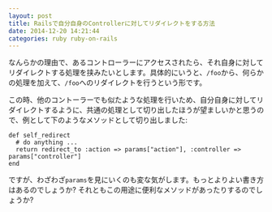 ```yaml
---
layout: post
title: Railsで自分自身のControllerに対してリダイレクトをする方法
date: 2014-12-20 14:21:44
categories: ruby ruby-on-rails
---
```

<!-- {% raw %} -->
<p>なんらかの理由で、あるコントローラーにアクセスされたら、それ自身に対してリダイレクトする処理を挟みたいとします。具体的にいうと、<code>/foo</code>から、何らかの処理を加えて、<code>/foo</code>へのリダイレクトを行うという形です。</p>

<p>この時、他のコントーラーでも似たような処理を行いため、自分自身に対してリダイレクトするように、共通の処理として切り出したほうが望ましいかと思うので、例として下のようなメソッドとして切り出しました:</p>

<pre><code>def self_redirect
  # do anything ...
  return redirect_to :action =&gt; params["action"], :controller =&gt; params["controller"]
end
</code></pre>

<p>ですが、わざわざ<code>params</code>を見にいくのも変な気がします。もっとよりよい書き方はあるのでしょうか? それともこの用途に便利なメソッドがあったりするのでしょうか?</p>
<!-- {% endraw %} -->
